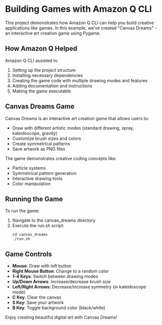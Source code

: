 # Building Games with Amazon Q CLI

This project demonstrates how Amazon Q CLI can help you build creative applications like games. In this example, we've created "Canvas Dreams" - an interactive art creation game using Pygame.

## How Amazon Q Helped

Amazon Q CLI assisted in:

1. Setting up the project structure
2. Installing necessary dependencies
3. Creating the game code with multiple drawing modes and features
4. Adding documentation and instructions
5. Making the game executable

## Canvas Dreams Game

Canvas Dreams is an interactive art creation game that allows users to:
- Draw with different artistic modes (standard drawing, spray, kaleidoscope, gravity)
- Customize brush sizes and colors
- Create symmetrical patterns
- Save artwork as PNG files

The game demonstrates creative coding concepts like:
- Particle systems
- Symmetrical pattern generation
- Interactive drawing tools
- Color manipulation

## Running the Game

To run the game:

1. Navigate to the canvas_dreams directory
2. Execute the run.sh script:
   ```
   cd canvas_dreams
   ./run.sh
   ```

## Game Controls

- **Mouse**: Draw with left button
- **Right Mouse Button**: Change to a random color
- **1-4 Keys**: Switch between drawing modes
- **Up/Down Arrows**: Increase/decrease brush size
- **Left/Right Arrows**: Decrease/increase symmetry (in kaleidoscope mode)
- **C Key**: Clear the canvas
- **S Key**: Save your artwork
- **B Key**: Toggle background color (black/white)

Enjoy creating beautiful digital art with Canvas Dreams!
